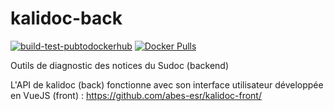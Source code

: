 # kalidoc-back

[![build-test-pubtodockerhub](https://github.com/abes-esr/kalidoc-back/actions/workflows/build-test-pubtodockerhub.yml/badge.svg)](https://github.com/abes-esr/kalidoc-back/actions/workflows/build-test-pubtodockerhub.yml) [![Docker Pulls](https://img.shields.io/docker/pulls/abesesr/kalidoc.svg)](https://hub.docker.com/r/abesesr/kalidoc/)

Outils de diagnostic des notices du Sudoc (backend)

L'API de kalidoc (back) fonctionne avec son interface utilisateur développée en VueJS (front) : https://github.com/abes-esr/kalidoc-front/
